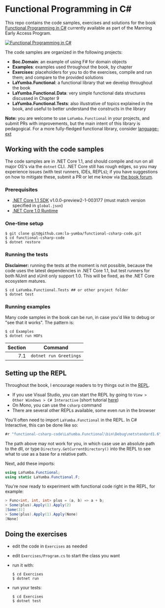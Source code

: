 # Functional Programming in C# #

This repo contains the code samples, exercises and solutions for the book
[Functional Programming in C#](https://www.manning.com/books/functional-programming-in-c-sharp?a_aid=functional-programming-in-c-sharp&a_bid=ad9af506)
currently available as part of the Manning Early Access Program.

[![Functional Programming in C#](https://images.manning.com/255/340/resize/book/1/b287ae1-c2bd-45ec-aa1b-deafdf104773/FPinCSharp_hires.png)](https://www.manning.com/books/functional-programming-in-c-sharp?a_aid=functional-programming-in-c-sharp&a_bid=ad9af506)

The code samples are organized in the following projects:

- **Boc.Domain**: an example of using F# for domain objects
- **Examples**: examples used throughout the book, by chapter
- **Exercises**: placeholders for you to do the exercises, compile and run them;
  and compare to the provided solutions
- **LaYumba.Functional**: a functional library that we develop throughout the book
- **LaYumba.Functional.Data**: very simple functional data structures discussed in Chapter 9 
- **LaYumba.Functional.Tests**: also illustrative of topics explained in the book, and
  useful to better understand the constructs in the library

**Note:** you are welcome to use `LaYumba.Functional` in your projects, and submit
PRs with improvements, but the main intent of this library is pedagogical. 
For a more fully-fledged functional library, consider [language-ext](https://github.com/louthy/language-ext)

## Working with the code samples

The code samples are in .NET Core 1.1, and should compile and run on all major OS's
via the `dotnet` CLI. .NET Core still has rough edges, so you may experience issues
(with test runners, IDEs, REPLs); if you have suggestions on how to mitigate these, 
submit a PR or let me know via [the book forum](https://forums.manning.com/forums/functional-programming-in-c-sharp).

### Prerequisites

- [.NET Core 1.1 SDK](https://www.microsoft.com/net/download/core#/sdk/current) 
v1.0.0-preview2-1-003177 (must match version specified in `global.json`)
- [.NET Core 1.0 Runtime](https://www.microsoft.com/net/download/core#/runtime)

### One-time setup

```
$ git clone git@github.com:la-yumba/functional-csharp-code.git
$ cd functional-csharp-code
$ dotnet restore
```

### Running the tests

**Disclaimer:** running the tests at the moment is not possible, because the code uses
the latest dependencies in .NET Core 1.1, but test runners for both NUnit and xUnit
only support 1.0. This will be fixed, as the .NET Core ecosystem matures.

```
$ cd LaYumba.Functional.Tests ## or other project folder
$ dotnet test
```

### Running examples

Many code samples in the book can be run, in case you'd like to debug or "see that it works".
The pattern is:

```
$ cd Examples
$ dotnet run HOFs
```

| Section | Command 
|---:| ---
| 7.1 | `dotnet run Greetings`

## Setting up the REPL

Throughout the book, I encourage readers to try things out in the [REPL](https://en.wikipedia.org/wiki/Read%E2%80%93eval%E2%80%93print_loop).

- If you use Visual Studio, you can start the REPL by going to
`View > Other Windows > C# Interactive` (short tutorial [here](https://github.com/dotnet/roslyn/wiki/C%23-Interactive-Walkthrough))
- On Mono, you can use the `csharp` command
- There are several other REPLs available, some even run in the browser

You'll often need to import `LaYumba.Functional` in the REPL. In C# Interactive, 
this can be done like so:

```csharp
#r "functional-csharp-code\LaYumba.Functional\bin\Debug\netstandard1.6\LaYumba.Functional.dll"
```

The path above may not work for you, in which case use an absolute path to the dll, 
or type `Directory.GetCurrentDirectory()` into the REPL to see what to use as a base for a relative path.

Next, add these imports:

```csharp
using LaYumba.Functional;
using static LaYumba.Functional.F;
```

You're now ready to experiment with functional code right in the REPL, for example:

```csharp
> Func<int, int, int> plus = (a, b) => a + b;
> Some(plus).Apply(1).Apply(2)
[Some(3)]
> Some(plus).Apply(1).Apply(None)
[None]
```

## Doing the exercises

- edit the code in `Exercises` as needed
- edit `Exercises/Program.cs` to start the class you want
- run it with:

  ```
  $ cd Exercises
  $ dotnet run
  ```
- run your tests:

  ```
  $ cd Exercises
  $ dotnet test
  ```
